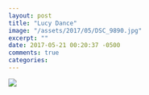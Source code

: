 ```yaml
---
layout: post
title: "Lucy Dance"
image: "/assets/2017/05/DSC_9890.jpg"
excerpt: ""
date: 2017-05-21 00:20:37 -0500
comments: true
categories: 
---
```


![]({{site.baseurl}}/assets/2017/05/DSC_9890.jpg)